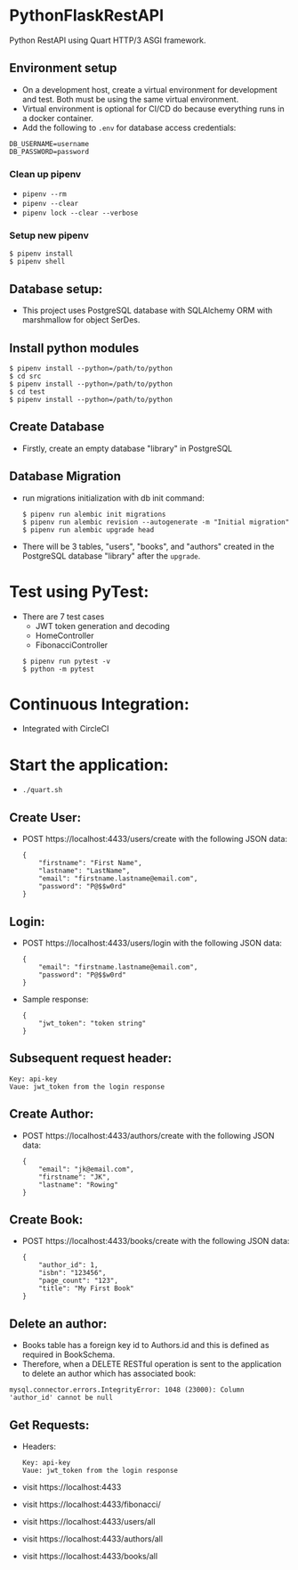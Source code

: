 # PythonFlaskRestAPI

Python RestAPI using Quart HTTP/3 ASGI framework.

## Environment setup

- On a development host, create a virtual environment for development and test. Both must be using the same virtual environment.
- Virtual environment is optional for CI/CD do because everything runs in a docker container.
- Add the following to `.env` for database access credentials:

```
DB_USERNAME=username
DB_PASSWORD=password
```

### Clean up pipenv

- `pipenv --rm`
- `pipenv --clear`
- `pipenv lock --clear --verbose`

### Setup new pipenv

```
$ pipenv install
$ pipenv shell
```

## Database setup:

- This project uses PostgreSQL database with SQLAlchemy ORM with marshmallow for object SerDes.

## Install python modules

```
$ pipenv install --python=/path/to/python
$ cd src
$ pipenv install --python=/path/to/python
$ cd test
$ pipenv install --python=/path/to/python
```

## Create Database

- Firstly, create an empty database "library" in PostgreSQL

## Database Migration

- run migrations initialization with db init command:

  ```
  $ pipenv run alembic init migrations
  $ pipenv run alembic revision --autogenerate -m "Initial migration"
  $ pipenv run alembic upgrade head
  ```

- There will be 3 tables, "users", "books", and "authors" created in the PostgreSQL database "library" after the `upgrade`.

# Test using PyTest:

- There are 7 test cases
  - JWT token generation and decoding
  - HomeController
  - FibonacciController
  ```
  $ pipenv run pytest -v
  $ python -m pytest
  ```

# Continuous Integration:

- Integrated with CircleCI

# Start the application:

- `./quart.sh`

## Create User:

- POST https://localhost:4433/users/create with the following JSON data:
  ```
  {
      "firstname": "First Name",
      "lastname": "LastName",
      "email": "firstname.lastname@email.com",
      "password": "P@$$w0rd"
  }
  ```

## Login:

- POST https://localhost:4433/users/login with the following JSON data:
  ```
  {
      "email": "firstname.lastname@email.com",
      "password": "P@$$w0rd"
  }
  ```
- Sample response:
  ```
  {
      "jwt_token": "token string"
  }
  ```

## Subsequent request header:

```
Key: api-key
Vaue: jwt_token from the login response
```

## Create Author:

- POST https://localhost:4433/authors/create with the following JSON data:
  ```
  {
      "email": "jk@email.com",
      "firstname": "JK",
      "lastname": "Rowing"
  }
  ```

## Create Book:

- POST https://localhost:4433/books/create with the following JSON data:
  ```
  {
      "author_id": 1,
      "isbn": "123456",
      "page_count": "123",
      "title": "My First Book"
  }
  ```

## Delete an author:

- Books table has a foreign key id to Authors.id and this is defined as required in BookSchema.
- Therefore, when a DELETE RESTful operation is sent to the application to delete an author which has associated book:

```
mysql.connector.errors.IntegrityError: 1048 (23000): Column 'author_id' cannot be null
```

## Get Requests:

- Headers:

  ```
  Key: api-key
  Vaue: jwt_token from the login response
  ```

- visit https://localhost:4433
- visit https://localhost:4433/fibonacci/
- visit https://localhost:4433/users/all
- visit https://localhost:4433/authors/all
- visit https://localhost:4433/books/all
